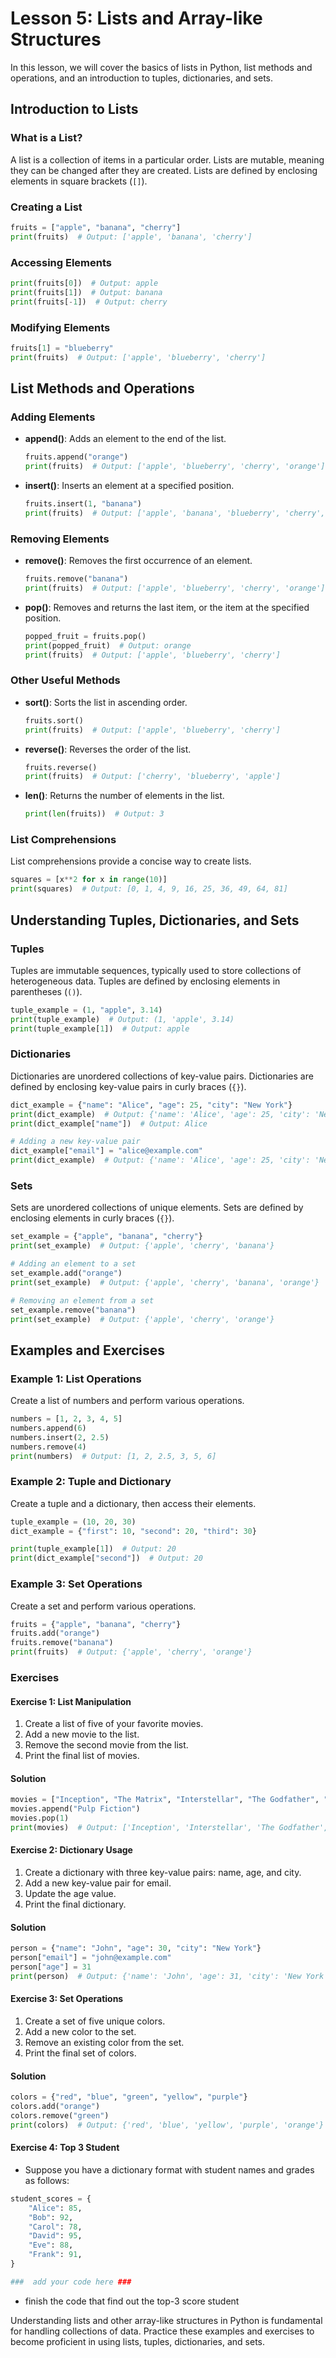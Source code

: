 # Lesson 5: Lists and Array-like Structures

In this lesson, we will cover the basics of lists in Python, list methods and operations, and an introduction to tuples, dictionaries, and sets.

## Introduction to Lists

### What is a List?
A list is a collection of items in a particular order. Lists are mutable, meaning they can be changed after they are created. Lists are defined by enclosing elements in square brackets (`[]`).

### Creating a List
```python
fruits = ["apple", "banana", "cherry"]
print(fruits)  # Output: ['apple', 'banana', 'cherry']
```

### Accessing Elements
```python
print(fruits[0])  # Output: apple
print(fruits[1])  # Output: banana
print(fruits[-1])  # Output: cherry
```

### Modifying Elements
```python
fruits[1] = "blueberry"
print(fruits)  # Output: ['apple', 'blueberry', 'cherry']
```

## List Methods and Operations

### Adding Elements
- **append()**: Adds an element to the end of the list.
  ```python
  fruits.append("orange")
  print(fruits)  # Output: ['apple', 'blueberry', 'cherry', 'orange']
  ```

- **insert()**: Inserts an element at a specified position.
  ```python
  fruits.insert(1, "banana")
  print(fruits)  # Output: ['apple', 'banana', 'blueberry', 'cherry', 'orange']
  ```

### Removing Elements
- **remove()**: Removes the first occurrence of an element.
  ```python
  fruits.remove("banana")
  print(fruits)  # Output: ['apple', 'blueberry', 'cherry', 'orange']
  ```

- **pop()**: Removes and returns the last item, or the item at the specified position.
  ```python
  popped_fruit = fruits.pop()
  print(popped_fruit)  # Output: orange
  print(fruits)  # Output: ['apple', 'blueberry', 'cherry']
  ```

### Other Useful Methods
- **sort()**: Sorts the list in ascending order.
  ```python
  fruits.sort()
  print(fruits)  # Output: ['apple', 'blueberry', 'cherry']
  ```

- **reverse()**: Reverses the order of the list.
  ```python
  fruits.reverse()
  print(fruits)  # Output: ['cherry', 'blueberry', 'apple']
  ```

- **len()**: Returns the number of elements in the list.
  ```python
  print(len(fruits))  # Output: 3
  ```

### List Comprehensions
List comprehensions provide a concise way to create lists.
```python
squares = [x**2 for x in range(10)]
print(squares)  # Output: [0, 1, 4, 9, 16, 25, 36, 49, 64, 81]
```

## Understanding Tuples, Dictionaries, and Sets

### Tuples
Tuples are immutable sequences, typically used to store collections of heterogeneous data. Tuples are defined by enclosing elements in parentheses (`()`).

```python
tuple_example = (1, "apple", 3.14)
print(tuple_example)  # Output: (1, 'apple', 3.14)
print(tuple_example[1])  # Output: apple
```

### Dictionaries
Dictionaries are unordered collections of key-value pairs. Dictionaries are defined by enclosing key-value pairs in curly braces (`{}`).

```python
dict_example = {"name": "Alice", "age": 25, "city": "New York"}
print(dict_example)  # Output: {'name': 'Alice', 'age': 25, 'city': 'New York'}
print(dict_example["name"])  # Output: Alice

# Adding a new key-value pair
dict_example["email"] = "alice@example.com"
print(dict_example)  # Output: {'name': 'Alice', 'age': 25, 'city': 'New York', 'email': 'alice@example.com'}
```

### Sets
Sets are unordered collections of unique elements. Sets are defined by enclosing elements in curly braces (`{}`).

```python
set_example = {"apple", "banana", "cherry"}
print(set_example)  # Output: {'apple', 'cherry', 'banana'}

# Adding an element to a set
set_example.add("orange")
print(set_example)  # Output: {'apple', 'cherry', 'banana', 'orange'}

# Removing an element from a set
set_example.remove("banana")
print(set_example)  # Output: {'apple', 'cherry', 'orange'}
```

## Examples and Exercises

### Example 1: List Operations
Create a list of numbers and perform various operations.
```python
numbers = [1, 2, 3, 4, 5]
numbers.append(6)
numbers.insert(2, 2.5)
numbers.remove(4)
print(numbers)  # Output: [1, 2, 2.5, 3, 5, 6]
```

### Example 2: Tuple and Dictionary
Create a tuple and a dictionary, then access their elements.
```python
tuple_example = (10, 20, 30)
dict_example = {"first": 10, "second": 20, "third": 30}

print(tuple_example[1])  # Output: 20
print(dict_example["second"])  # Output: 20
```

### Example 3: Set Operations
Create a set and perform various operations.
```python
fruits = {"apple", "banana", "cherry"}
fruits.add("orange")
fruits.remove("banana")
print(fruits)  # Output: {'apple', 'cherry', 'orange'}
```

### Exercises

#### Exercise 1: List Manipulation
1. Create a list of five of your favorite movies.
2. Add a new movie to the list.
3. Remove the second movie from the list.
4. Print the final list of movies.

#### Solution
```python
movies = ["Inception", "The Matrix", "Interstellar", "The Godfather", "The Dark Knight"]
movies.append("Pulp Fiction")
movies.pop(1)
print(movies)  # Output: ['Inception', 'Interstellar', 'The Godfather', 'The Dark Knight', 'Pulp Fiction']
```

#### Exercise 2: Dictionary Usage
1. Create a dictionary with three key-value pairs: name, age, and city.
2. Add a new key-value pair for email.
3. Update the age value.
4. Print the final dictionary.

#### Solution
```python
person = {"name": "John", "age": 30, "city": "New York"}
person["email"] = "john@example.com"
person["age"] = 31
print(person)  # Output: {'name': 'John', 'age': 31, 'city': 'New York', 'email': 'john@example.com'}
```

#### Exercise 3: Set Operations
1. Create a set of five unique colors.
2. Add a new color to the set.
3. Remove an existing color from the set.
4. Print the final set of colors.

#### Solution
```python
colors = {"red", "blue", "green", "yellow", "purple"}
colors.add("orange")
colors.remove("green")
print(colors)  # Output: {'red', 'blue', 'yellow', 'purple', 'orange'}
```

#### Exercise 4: Top 3 Student
- Suppose you have a dictionary format with student names and grades as follows:
```python
student_scores = {
    "Alice": 85,
    "Bob": 92,
    "Carol": 78,
    "David": 95,
    "Eve": 88,
    "Frank": 91,
}

###  add your code here ###


```
- finish the code that find out the top-3 score student


Understanding lists and other array-like structures in Python is fundamental for handling collections of data. Practice these examples and exercises to become proficient in using lists, tuples, dictionaries, and sets.
